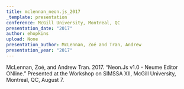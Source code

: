 ```yaml
---
title: mclennan_neon.js_2017
_template: presentation
conference: McGill University, Montreal, QC
presentation_date: "2017"
author: ehopkins
upload: None
presentation_author: McLennan, Zoé and Tran, Andrew
presentation_year: "2017"
---
```

McLennan, Zoé, and Andrew Tran. 2017. “Neon.Js v1.0 - Neume Editor ONline.” Presented at the Workshop on SIMSSA XII, McGill University, Montreal, QC, August 7.